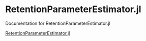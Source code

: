 # RetentionParameterEstimator.jl

Documentation for RetentionParameterEstimator.jl

[RetentionParameterEstimator.jl](https://github.com/GasChromatographyToolbox/RetentionParameterEstimator.jl)